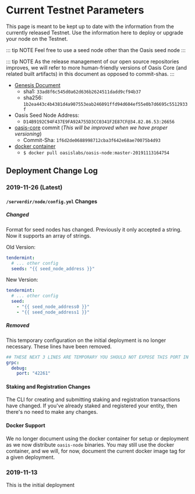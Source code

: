 # Current Testnet Parameters

This page is meant to be kept up to date with the information from the
currently released Testnet. Use the information here to deploy or upgrade your
node on the Testnet.

::: tip NOTE
Feel free to use a seed node other than the Oasis seed node
:::

::: tip NOTE
As the release management of our open source repositories improves, we will
refer to more human-friendly versions of Oasis Core (and related built
artifacts) in this document as opposed to commit-shas.
:::

* [Genesis Document](https://github.com/oasislabs/public-testnet-artifacts/releases/download/2019-11-13/genesis.json)
  * sha1: `33ad8f6c545d0a62d636b2624511dadd9cf94b37`
  * sha256: `1b2ea443c4b4381d4a907553eab246091ffd94d604ef55e0b7d6695c5512933f`
* Oasis Seed Node Address:
  * `D14B9192C94F437E9FA92A755D3CC0341F2E87CF@34.82.86.53:26656`
* [oasis-core](https://github.com/oasislabs/oasis-core) commit (_This will be
  improved when we have proper versioning_)
  * Commit-Sha: `1f6d2de0688998712cba3f642e68ae70075b4d93`
* [docker container](https://hub.docker.com/layers/oasislabs/oasis-node/master-20191113164754/images/sha256-b0b79c9988cf38a3214d63008c4861048acd0c5ebbf5fc163e2c673b8ffc60b3)
    * `$ docker pull oasislabs/oasis-node:master-20191113164754`

## Deployment Change Log

### 2019-11-26 (Latest)

#### `/serverdir/node/config.yml` Changes

##### Changed

Format for seed nodes has changed. Previously it only accepted a string. Now it
supports an array of strings.

Old Version:

```yaml
tendermint:
  # ... other config
  seeds: "{{ seed_node_address }}"
```

New Version:

```yaml
tendermint:
  # ... other config
  seed:
    - "{{ seed_node_address0 }}"
    - "{{ seed_node_address1 }}"
```

##### Removed

This temporary configuration on the initial deployment is no longer necessary.
These lines have been removed.

```yaml
## THESE NEXT 3 LINES ARE TEMPORARY YOU SHOULD NOT EXPOSE THIS PORT IN ANY WAY
grpc:
  debug:
    port: "42261"
```

#### Staking and Registration Changes

The CLI for creating and submitting staking and registration transactions have
changed. If you've already staked and registered your entity, then there's no
need to make any changes.

#### Docker Support

We no longer document using the docker container for setup or deployment as we
now distribute `oasis-node` binaries. You may still use the docker container,
and we will, for now, document the current docker image tag for a given
deployment.

### 2019-11-13

This is the initial deployment
